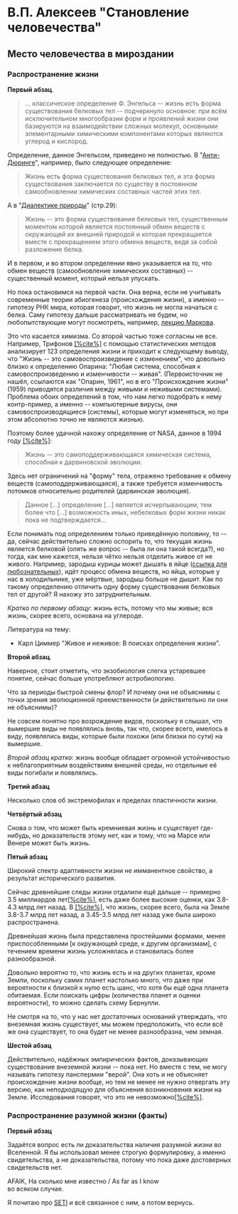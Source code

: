 # В.П. Алексеев "Становление человечества"

## Место человечества в мироздании

### Распространение жизни

**Первый абзац**.

> ... классическое определение Ф. Энгельса -- жизнь есть форма
существования белковых тел -- подчеркнуло основное: при всём 
исключительном многообразии форм и проявлений жизни они 
базируются на взаимодействии сложных молекул, основными 
элементарными химическими компонентами которых являются 
углерод и кислород. 

Определение, данное Энгельсом, приведено не полностью. 
В "[Анти-Дюринге](https://ru.wikisource.org/wiki/%D0%90%D0%BD%D1%82%D0%B8-%D0%94%D1%8E%D1%80%D0%B8%D0%BD%D0%B3_(%D0%AD%D0%BD%D0%B3%D0%B5%D0%BB%D1%8C%D1%81)/8)",
например, было следующее определение:
> Жизнь есть форма существования белковых тел, и эта форма 
существования заключается по существу в постоянном 
самообновлении химических составных частей этих тел.

А в "[Диалектике природы](https://www.marxists.org/russkij/marx/1883/dialectics-nature.pdf)" (стр.29):
> Жизнь -- это форма существования белковых тел, существенным
моментом которой является постоянный обмен веществ с окружающей
их внешней природой и которая прекращается вместе с прекращением 
этого обмена веществ, ведя за собой разложение белка.

И в первом, и во втором определении явно указывается на то,
что обмен веществ (самообновление химических составных) --
существенный момент, который нельзя упускать. 

Но пока остановимся на первой части. Она верна, если не учитывать
современные теории абиогенеза (происхождения жизни), а именно -- 
гипотезу РНК мира, которая говорит, что жизнь не могла начаться с
белка. Саму гипотезу дальше рассматривать не будем, но любопытствующие
могут посмотреть, например, [лекцию Маркова](https://youtu.be/eDIAPzeS_Uc).

Это что касается химизма. Со второй частью тоже согласны не все. 
Например, Трифонов [[%cite%]](https://www.tandfonline.com/doi/epdf/10.1080/073911011010524992?needAccess=true&role=button)
с помощью статистических методов анализирует 123 определения жизни
и приходит к следующему выводу, что "Жизнь -- это самовоспроизведение 
с изменением", что довольно близко к определению Опарина: "Любая 
система, способная к самовоспроизведению и изменчивости -- живая". 
(Первоисточник не нашёл, ссылаются как "Опарин, 1961", но в его 
"Происхождение жизни" (1959) приводятся различия между живыми и 
неживыми системами). Проблема обоих определений в том, что нам 
легко подобрать к нему контр-пример, а именно -- компьютерные вирусы,
они самовоспроизводящиеся (системы), которые могут изменяться, но 
при этом абсолютно точно не являются жизнью. 

Поэтому более удачной нахожу определение от NASA, данное в 1994
году [[%cite%]](https://www.liebertpub.com/doi/10.1089/ast.2010.0524):

> Жизнь -- это самоподдерживающаяся химическая система, способная
к дарвиновской эволюции.

Здесь нет ограничений на "форму" тела, отражено требование к обмену 
веществ (самоподдерживающаяся), а также требуется изменчивость
потомков относительно родителей (дарвинская эволюция).

> Данное [...] определение [...] является исчерпывающим, тем более что
[...] возможность иных, небелковых форм жизни никак пока не 
подтверждается... 

Если понимать под определением только приведённую половину, то --
да, сейчас действительно сложно оспорить то, что текущая жизнь
является белковой (опять же вопрос -- была ли она такой всегда?),
но тогда, как мне кажется, нельзя чётко нельзя отделить живое от
не живого. Например, зародыш курицы может дышать в яйце ([ссылка для любознательных](https://www.techinsider.ru/editorial/595633-kak-dyshit-cyplenok-vnutri-yayca/)),
идёт процесс обмена веществ, но яйца, которые у нас в холодильнике,
уже мёртвые, зародыш больше не дышит. Как по такому определению 
отличить одну форму существования белковых тел от другой? Я 
нахожу это затруднительным. 

*Кратко по первому абзацу*: жизнь есть, потому что мы живые; 
вся жизнь, скорее всего, основана на углероде.   

<div class="lit">
Литература на тему: 

* Карл Циммер "Живое и неживое: В поисках определения жизни".
</div>

**Второй абзац**.

Наверное, стоит отметить, что экзобиология слегка устаревшее 
понятие, сейчас больше употребляют астробиологию. 

<div class="question">Что за периоды быстрой смены флор? И 
почему они не объяснимы с точки зрения эволюционной 
преемственности (и действительно ли они не объяснимы)?
</div>

Не совсем понятно про возрождение видов, поскольку я слышал,
что вымершие виды не появлялись вновь, так что, скорее всего,
имелось в виду, появлялись виды, которые были похожи (или 
близки по сути) на вымершие.

*Второй абзац кратко*: жизнь вообще обладает огромной 
устойчивостью к неблагоприятным воздействиям внешней среды,
но отдельные её виды погибали и появлялись. 

**Третий абзац**

Несколько слов об экстремофилах и пределах пластичности 
жизни. 

**Четвёртый абзац**

Снова о том, что может быть кремниевая жизнь и существует 
где-нибудь, но доказательств этому нет, как и тому, что 
на Марсе или Венере может быть жизнь.

**Пятый абзац**

Широкий спектр адаптивности жизни не имманентное свойство,
а результат исторического развития. 

Сейчас древнейшие следы жизни отдалили ещё дальше -- примерно
3.5 миллиардов лет[[%cite%]](https://www.nature.com/articles/nature04764#ethics),
есть даже более высокие оценки, как 3.8-4.3 млрд лет назад.
В [[%cite%]](https://www.frontiersin.org/articles/10.3389/fspas.2022.1095701/full),
что жизнь, скорее всего, была на Земле 3.8-3.7 млрд лет назад,
а 3.45-3.5 млрд лет назад уже была широко распространена.

Древнейшая жизнь была представлена простейшими формами, менее
приспособленными [к окружающей среде, к другим организмам], с 
течением времени жизнь усложнялась и становилась более 
разнообразной. 

Довольно вероятно то, что жизнь есть и на других планетах,
кроме Земли, поскольку самих планет настолько много, что
даже при вероятности к близкой к нулю есть шанс, что хотя
бы ещё одна планета обитаемая. Если поискать цифры 
(количества планет и оценки вероятности), то можно 
сделать схему Бернулли. 

Не смотря на то, что у нас нет достаточных оснований 
утверждать, что внеземная жизнь существует, мы можем 
предположить, что если всё же она существует, то она будет
не менее разнообразна, чем земная. 

**Шестой абзац**

Действительно, надёжных эмпирических фактов, доказывающих
существование внеземной жизни -- пока нет. Но вместе с тем,
не могу называть гипотезу панспермии "верой". Она хоть и не
объясняет происхождение жизни вообще, но тем не менее не 
нужно отвергать эту версию, как неподходящую для объяснения
возникновения жизни на Земле. Исследования говорят, что это
не невозможно[[%cite%]](https://www.sciencedirect.com/science/article/pii/B9780128191705060012).

### Распространение разумной жизни (факты)

**Первый абзац**

Задаётся вопрос есть ли доказательства наличия разумной жизни
во Вселенной. Я бы использовал менее строгую формулировку, а
именно свидетельства, а не доказательства, потому что пока 
даже достоверных свидетельств нет. 
<div class="tooltip"> 
AFAIK, 
<span class="tooltiptext">На сколько мне известно / As far as I know</span>
</div>
во всяком случае.

Я почитаю про [SETI](https://ru.wikipedia.org/wiki/SETI) и 
всё связанное с ним, а потом вернусь. 
